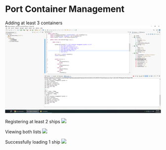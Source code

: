 # Port Container Management

Adding at least 3 containers
<img src="Screenshot (3).png">

Registering at least 2 ships
<img src="Screenshot(2).png">

Viewing both lists
<img src="Screenshot(2).png">

Successfully loading 1 ship
<img src="Screenshot(2).png">
